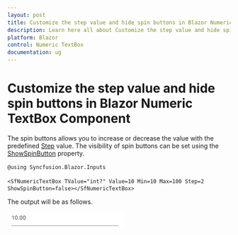 ```yaml
---
layout: post
title: Customize the step value and hide spin buttons in Blazor Numeric TextBox Component | Syncfusion
description: Learn here all about Customize the step value and hide spin buttons in Syncfusion Blazor Numeric TextBox component and more.
platform: Blazor
control: Numeric TextBox
documentation: ug
---
```


# Customize the step value and hide spin buttons in Blazor Numeric TextBox Component

The spin buttons allows you to increase or decrease the value with the predefined [Step](https://help.syncfusion.com/cr/blazor/Syncfusion.Blazor.Inputs.SfNumericTextBox-1.html#Syncfusion_Blazor_Inputs_SfNumericTextBox_1_Step) value. The visibility of spin buttons can be set using the [ShowSpinButton](https://help.syncfusion.com/cr/blazor/Syncfusion.Blazor.Inputs.SfNumericTextBox-1.html#Syncfusion_Blazor_Inputs_SfNumericTextBox_1_ShowSpinButton) property.

```cshtml
@using Syncfusion.Blazor.Inputs

<SfNumericTextBox TValue="int?" Value=10 Min=10 Max=100 Step=2 ShowSpinButton=false></SfNumericTextBox>
```

The output will be as follows.

![Hiding Spin Button in Blazor NumericTextBox](../images/blazor-numerictextbox-hide-spin-button.png)